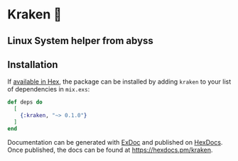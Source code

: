 # Kraken 🐙
## Linux System helper from abyss

## Installation

If [available in Hex](https://hex.pm/docs/publish), the package can be installed
by adding `kraken` to your list of dependencies in `mix.exs`:

```elixir
def deps do
  [
    {:kraken, "~> 0.1.0"}
  ]
end
```

Documentation can be generated with [ExDoc](https://github.com/elixir-lang/ex_doc)
and published on [HexDocs](https://hexdocs.pm). Once published, the docs can
be found at <https://hexdocs.pm/kraken>.

